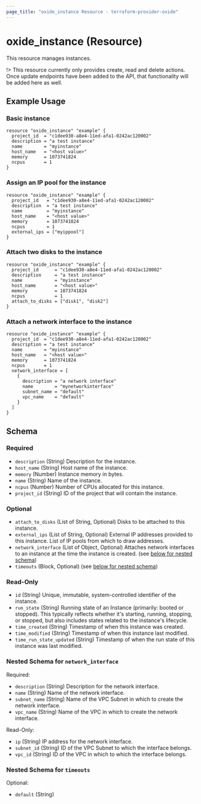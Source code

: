 ```yaml
---
page_title: "oxide_instance Resource - terraform-provider-oxide"
---
```


# oxide_instance (Resource)

This resource manages instances.

!> This resource currently only provides create, read and delete actions. Once update endpoints have been added to the API, that functionality will be added here as well.

## Example Usage

### Basic instance

```hcl
resource "oxide_instance" "example" {
  project_id  = "c1dee930-a8e4-11ed-afa1-0242ac120002"
  description = "a test instance"
  name        = "myinstance"
  host_name   = "<host value>"
  memory      = 1073741824
  ncpus       = 1
}
```

### Assign an IP pool for the instance

```hcl
resource "oxide_instance" "example" {
  project_id   = "c1dee930-a8e4-11ed-afa1-0242ac120002"
  description  = "a test instance"
  name         = "myinstance"
  host_name    = "<host value>"
  memory       = 1073741824
  ncpus        = 1
  external_ips = ["myippool"]
}
```

### Attach two disks to the instance

```hcl
resource "oxide_instance" "example" {
  project_id      = "c1dee930-a8e4-11ed-afa1-0242ac120002"
  description     = "a test instance"
  name            = "myinstance"
  host_name       = "<host value>"
  memory          = 1073741824
  ncpus           = 1
  attach_to_disks = ["disk1", "disk2"]
}
```

### Attach a network interface to the instance

```hcl
resource "oxide_instance" "example" {
  project_id  = "c1dee930-a8e4-11ed-afa1-0242ac120002"
  description = "a test instance"
  name        = "myinstance"
  host_name   = "<host value>"
  memory      = 1073741824
  ncpus       = 1
  network_interface = [
    {
      description = "a network interface"
      name        = "mynetworkinterface"
      subnet_name = "default"
      vpc_name    = "default"
    }
  ]
}
```

## Schema

### Required

- `description` (String) Description for the instance.
- `host_name` (String) Host name of the instance.
- `memory` (Number) Instance memory in bytes.
- `name` (String) Name of the instance.
- `ncpus` (Number) Number of CPUs allocated for this instance.
- `project_id` (String) ID of the project that will contain the instance.

### Optional

- `attach_to_disks` (List of String, Optional) Disks to be attached to this instance.
- `external_ips` (List of String, Optional) External IP addresses provided to this instance. List of IP pools from which to draw addresses.
- `network_interface` (List of Object, Optional) Attaches network interfaces to an instance at the time the instance is created. (see [below for nested schema](#nestedblock--network_interface))
- `timeouts` (Block, Optional) (see [below for nested schema](#nestedblock--timeouts))

### Read-Only

- `id` (String) Unique, immutable, system-controlled identifier of the instance.
- `run_state` (String) Running state of an Instance (primarily: booted or stopped). This typically reflects whether it's starting, running, stopping, or stopped, but also includes states related to the instance's lifecycle.
- `time_created` (String) Timestamp of when this instance was created.
- `time_modified` (String) Timestamp of when this instance last modified.
- `time_run_state_updated` (String) Timestamp of when the run state of this instance was last modified.

<a id="nestedblock--network_interface"></a>

### Nested Schema for `network_interface`

Required:

- `description` (String) Description for the network interface.
- `name` (String) Name of the network interface.
- `subnet_name` (String) Name of the VPC Subnet in which to create the network interface.
- `vpc_name` (String) Name of the VPC in which to create the network interface.

Read-Only:

- `ip` (String) IP address for the network interface.
- `subnet_id` (String) ID of the VPC Subnet to which the interface belongs.
- `vpc_id` (String) ID of the VPC in which to which the interface belongs.

<a id="nestedblock--timeouts"></a>

### Nested Schema for `timeouts`

Optional:

- `default` (String)
